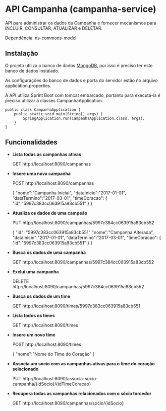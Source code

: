 # API Campanha (campanha-service)

API para administrar os dados da Campanha e fornecer mecanismos para INCLUIR, CONSULTAR, ATUALIZAR e DELETAR.

Dependência: [ns-commons-model](https://github.com/rraminelli/campanha-socio-torcedor/tree/master/ns-commons-model) 

## Instalação

O projeto utiliza o banco de dados [MongoDB](https://www.mongodb.com/download-center?ct=header#community), por isso é preciso ter este banco de dados instalado.

As configurações do banco de dados e porta do servidor estão no arquivo application.properties.

A API utiliza Sprint Boot com tomcat embarcado, portanto para executá-la é preciso utilizar a classes CampanhaApplication.

	public class CampanhaApplication {
		public static void main(String[] args) {
			SpringApplication.run(CampanhaApplication.class, args);
		}
	} 

## Funcionalidades

- **Lista todas as campanhas ativas**

	
	GET http://localhost:8090/campanhas
	
	
- **Insere uma nova campanha**

	
	POST http://localhost:8090/campanhas
	
	{
        "nome":"Campanha Inicial",
        "dataInicio":"2017-01-01",
        "dataTermino":"2017-03-01",
        "timeCoracao":
        {
            "id":"5997c383cc063915a83cb551"
        }
	}
	

- **Atualiza os dados de uma campeão**

	
	PUT http://localhost:8090/campanhas/5997c384cc063915a83cb552
	
	{
		"id": "5997c383cc063915a83cb551"
        "nome":"Campanha Alterada",
        "dataInicio":"2017-01-01",
        "dataTermino":"2017-03-01",
        "timeCoracao":
        {
            "id":"5997c383cc063915a83cb551"
        }
	}
	
	
- **Busca os dados de uma campanha**
	
	
	GET http://localhost:8090/campanhas/5997c384cc063915a83cb552	
	
	
- **Exclui uma campanha**
	
	
	DELETE http://localhost:8090/campanhas/5997c384cc063915a83cb552
	
	
- **Busca os dados de um time**
	
	
	GET http://localhost:8090/times/5997c383cc063915a83cb551
	
	
- **Lista todos os times**
	
	
	GET http://localhost:8090/times
	
	
- **Insere um novo time**
	
	
	POST http://localhost:8090/times
	
	{
        "nome":"Nome do Time do Coração"
	}
	
	
- **Associa um socio com as campanhas ativas para o time do coração selecionado**


	PUT http://localhost:8090/associa-socio-campanha/{idSocio}/{idTimeCoracao}

	
- **Recupera todas as campanhas relacionados com o sócio torcedor**


	GET http://localhost:8090/campanhas/socio/{idSocio}
	